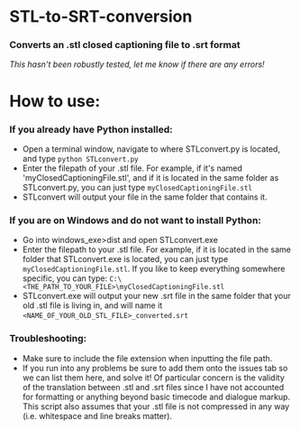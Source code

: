 # STL-to-SRT-conversion
### Converts an .stl closed captioning file to .srt format
*This hasn't been robustly tested, let me know if there are any errors!*

# How to use:
### If you already have Python installed:
- Open a terminal window, navigate to where STLconvert.py is located, and type `python STLconvert.py`
- Enter the filepath of your .stl file. For example, if it's named 'myClosedCaptioningFile.stl', and if it is located in the same folder as STLconvert.py, you can just type `myClosedCaptioningFile.stl`
- STLconvert will output your file in the same folder that contains it.

### If you are on Windows and do not want to install Python:
- Go into windows_exe>dist and open STLconvert.exe
- Enter the filepath to your .stl file. For example, if it is located in the same folder that STLconvert.exe is located, you can just type `myClosedCaptioningFile.stl`. If you like to keep everything somewhere specific, you can type: `C:\<THE_PATH_TO_YOUR_FILE>\myClosedCaptioningFile.stl`
- STLconvert.exe will output your new .srt file in the same folder that your old .stl file is living in, and will name it `<NAME_OF_YOUR_OLD_STL_FILE>_converted.srt`

### Troubleshooting:
- Make sure to include the file extension when inputting the file path.
- If you run into any problems be sure to add them onto the issues tab so we can list them here, and solve it! Of particular concern is the validity of the translation between .stl and .srt files since I have not accounted for formatting or anything beyond basic timecode and dialogue markup. This script also assumes that your .stl file is not compressed in any way (i.e. whitespace and line breaks matter).
